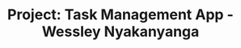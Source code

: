---
layout: full-project.njk
title: "Project: Task Management App - Wessley Nyakanyanga"
description: "A modern task management application with Kanban-style boards, real-time updates, and team collaboration
features."
keywords: "task management, kanban, project management, react, firebase, collaboration tools"
ogTitle: "Task Management App by Wessley Nyakanyanga"
ogDescription: "Modern Kanban-style task manager with real-time updates and team collaboration"
ogImage: "../assets/img/projects/project2.webp"
ogUrl: "https://wessleyn.me/projects/project-2.html"
canonical: "https://wessleyn.me/projects/project-2.html"
projectSlug: "project-2"
projectName: "Task_Management_App"
projectSummary: "A modern Kanban-style task management application with real-time updates and team collaboration
features"
projectImage: "project2.webp"
projectOverview: "This task management application helps teams organize their workflow with a visual Kanban board
interface. The app enables real-time collaboration, allowing multiple team members to work simultaneously on projects
with instant updates."
technologies:
- "React"
- "TypeScript"
- "Firebase"
- "Firestore"
- "React DnD"
- "Material UI"
- "Authentication"
- "Progressive Web App"
features:
- "Kanban-style boards with customizable columns"
- "Drag and drop task management"
- "Real-time updates across all team members"
- "Task assignment, due dates, and priority setting"
- "File attachments and comments"
- "User authentication and role-based permissions"
- "Activity logs and notifications"
- "Progressive Web App for offline capability"
challenges:
- "The biggest challenge was implementing real-time synchronization that maintained data consistency across multiple
users. I solved this using Firebase's real-time database with optimistic UI updates and conflict resolution."
- "Another challenge was keeping the application responsive despite complex drag-and-drop operations. I implemented
performance optimizations like windowing and virtualization to handle large boards with hundreds of tasks."
githubUrl: "https://github.com/wessleyn/task-management"
demoUrl: "https://example-taskmanager.wessleyn.me"
prevProject: "project-1"
nextProject: "project-3"
---